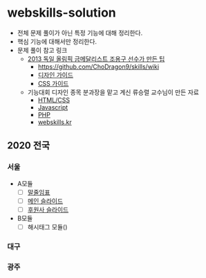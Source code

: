 # webskills-solution

- 전체 문제 풀이가 아닌 특정 기능에 대해 정리한다.
- 핵심 기능에 대해서만 정리한다.
- 문제 풀이 참고 링크
  - [2013 독일 올림픽 금메달리스트 조용구 선수가 만든 팁](https://github.com/ChoDragon9/skills)
    - https://github.com/ChoDragon9/skills/wiki
    - [디자인 가이드](https://github.com/ChoDragon9/skills/wiki/%EB%94%94%EC%9E%90%EC%9D%B8-%EA%B0%80%EC%9D%B4%EB%93%9C-%EC%A0%95%EB%A6%AC)
    - [CSS 가이드](https://github.com/ChoDragon9/skills/wiki/%EB%A0%88%EC%9D%B4%EC%95%84%EC%9B%83%EA%B3%BC%EC%A0%9C-%EC%95%84%EB%A6%84%EB%8B%B5%EA%B2%8C-%ED%95%B4%EA%B2%B0%ED%95%98%EA%B8%B0)
  - 기능대회 디자인 종목 분과장을 맡고 계신 류승렬 교수님이 만든 자료
    - [HTML/CSS](https://webskills.kr/2018/data/WEB_HTML_CSS.pdf)
    - [Javascript](https://webskills.kr/2018/data/JavaScript_jQuery.pdf)
    - [PHP](https://webskills.kr/2018/data/PHP_Web_Programming.pdf)
    - [webskills.kr](https://webskills.kr/)

## 2020 전국

### 서울

- A모듈
  - [ ] [말줄임표](./A_Module/말줄임표/)
  - [ ] [메인 슬라이드](./A_Module/서울-메인-슬라이드/)
  - [ ] [후원사 슬라이드](./A_Module/서울-후원사-슬라이드/)
- B모듈
  - [ ] 해시태그 모듈()
### 대구

### 광주